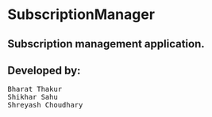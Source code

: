 # SubscriptionManager

## Subscription management application.
## Developed by:
<pre>
Bharat Thakur
Shikhar Sahu
Shreyash Choudhary
</pre>
